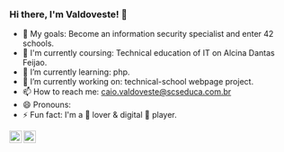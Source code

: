 ### Hi there, I'm Valdoveste! 👋
- 🚀 My goals: Become an information security specialist and enter 42 schools.
- 🏫 I'm currently coursing: Technical education of IT on Alcina Dantas Feijao.
- 🌱 I’m currently learning: php.
- 🔭 I’m currently working on: technical-school webpage project.
- 📫 How to reach me: caio.valdoveste@scseduca.com.br
- 😄 Pronouns: 
- ⚡ Fun fact: I'm a :purple_heart: lover & digital :musical_keyboard: player. 


<a href="https://twitter.com/Valdoveste_"><img align="left" alt="Valdoveste twitter's link" width="22px" src="https://cdn.jsdelivr.net/npm/simple-icons@v3/icons/twitter.svg" /></a>
<a href="https://twitter.com/Valdoveste_"><img align="left" alt="codeSTACKr | LinkedIn" width="22px" src="https://cdn.jsdelivr.net/npm/simple-icons@v3/icons/linkedin.svg" /></a>

<!-- [<img align="left" alt="codeSTACKr.com" width="22px" src="https://raw.githubusercontent.com/iconic/open-iconic/master/svg/globe.svg" />][website]
[<img align="left" alt="codeSTACKr | YouTube" width="22px" src="https://cdn.jsdelivr.net/npm/simple-icons@v3/icons/youtube.svg" />][youtube]
[<img align="left" alt="codeSTACKr | Twitter" width="22px" src="https://cdn.jsdelivr.net/npm/simple-icons@v3/icons/twitter.svg" />][twitter]
[<img align="left" alt="codeSTACKr | LinkedIn" width="22px" src="https://cdn.jsdelivr.net/npm/simple-icons@v3/icons/linkedin.svg" />][linkedin]
[<img align="left" alt="codeSTACKr | Instagram" width="22px" src="https://cdn.jsdelivr.net/npm/simple-icons@v3/icons/instagram.svg" />][instagram] -->
